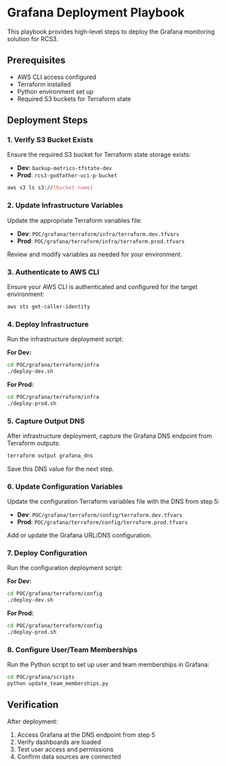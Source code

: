 # Grafana Deployment Playbook

This playbook provides high-level steps to deploy the Grafana monitoring solution for RCS3.

## Prerequisites
- AWS CLI access configured
- Terraform installed
- Python environment set up
- Required S3 buckets for Terraform state

## Deployment Steps

### 1. Verify S3 Bucket Exists
Ensure the required S3 bucket for Terraform state storage exists:
- **Dev**: `backup-metrics-tfstate-dev`
- **Prod**: `rcs3-godfather-uci-p-bucket`

```bash
aws s3 ls s3://[bucket-name]
```

### 2. Update Infrastructure Variables
Update the appropriate Terraform variables file:
- **Dev**: `POC/grafana/terraform/infra/terraform.dev.tfvars`
- **Prod**: `POC/grafana/terraform/infra/terraform.prod.tfvars`

Review and modify variables as needed for your environment.

### 3. Authenticate to AWS CLI
Ensure your AWS CLI is authenticated and configured for the target environment:

```bash
aws sts get-caller-identity
```

### 4. Deploy Infrastructure
Run the infrastructure deployment script:

**For Dev:**
```bash
cd POC/grafana/terraform/infra
./deploy-dev.sh
```

**For Prod:**
```bash
cd POC/grafana/terraform/infra
./deploy-prod.sh
```

### 5. Capture Output DNS
After infrastructure deployment, capture the Grafana DNS endpoint from Terraform outputs:

```bash
terraform output grafana_dns
```

Save this DNS value for the next step.

### 6. Update Configuration Variables
Update the configuration Terraform variables file with the DNS from step 5:
- **Dev**: `POC/grafana/terraform/config/terraform.dev.tfvars`
- **Prod**: `POC/grafana/terraform/config/terraform.prod.tfvars`

Add or update the Grafana URL/DNS configuration.

### 7. Deploy Configuration
Run the configuration deployment script:

**For Dev:**
```bash
cd POC/grafana/terraform/config
./deploy-dev.sh
```

**For Prod:**
```bash
cd POC/grafana/terraform/config
./deploy-prod.sh
```

### 8. Configure User/Team Memberships
Run the Python script to set up user and team memberships in Grafana:

```bash
cd POC/grafana/scripts
python update_team_memberships.py
```

## Verification
After deployment:
1. Access Grafana at the DNS endpoint from step 5
2. Verify dashboards are loaded
3. Test user access and permissions
4. Confirm data sources are connected